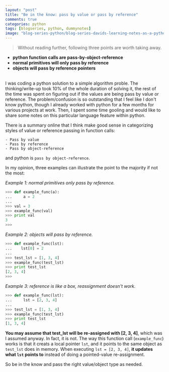 ```yaml
---
layout: "post"
title: "Be in the know: pass by value or pass by reference"
comments: true
categories: python
tags: [blogseries, python, dummynotes]
image: "blog-series-python/blog-series-davids-learning-notes-as-a-python-dummy.png"
---
```


> Without reading further, following three points are worth taking away.  

* **python function calls are pass-by-object-reference**  
* **normal primitives will only pass by reference**  
* **objects will pass by reference pointers**  
&nbsp;  
  
I was coding a python solution to a simple algorithm proble. The thinking/write-up took 10% of the whole duration of solving it, the rest of the time was spent on figuring out if the values are being pass by value or reference. The problem/confusion is so outstanding that I feel like I don't know python, though I already worked with python for a few months for various projects at work. Then, I spent some time gooling and would like to share some notes on this particular language
feature within python.  
  
There is a summary online that I think make good sense in categorizing styles of value or reference passing in function calls:  
  
```
- Pass by value
- Pass by reference
- Pass by object-reference
```
and python is `pass by object-reference`.  
  
In my opinion, three examples can illustrate the point to the majority if not the most:  
  
*Example 1: normal primitives only pass by reference.*  
```python
>>> def example_func(a):
...     a = 2
...
>>> val = 3
>>> example_func(val)
>>> print val
3
>>>
```

*Example 2: objects will pass by reference.*
```python
>>> def example_func(lst):
...    lst[0] = 2
...
>>> test_lst = [1, 3, 4]
>>> example_func(test_lst)
>>> print test_lst
[2, 3, 4]
>>>
```

*Example 3: reference is like a box, reassignment doesn't work.*
```python
>>> def example_func(lst):
...     lst = [2, 3, 4]
...
>>> test_lst = [1, 3, 4]
>>> example_func(test_lst)
>>> print test_lst
[1, 3, 4]
```
**You may assume that test_lst will be re-assigned with [2, 3, 4]**, which was I assumed anyway. In fact, it is not. The way this function call (`example_func`) works is that it creats a local pointer `lst`, and it points to the same object as `test_lst` does in memory. When executing `lst = [2, 3, 4]`, **it updates what `lst` points to** instead of doing a pointed-value re-assignment.
  
So be in the know and pass the right value/object type as needed.
